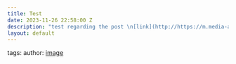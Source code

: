 ```yaml
---
title: Test
date: 2023-11-26 22:58:00 Z
description: "test regarding the post \n[link](http://https://m.media-amazon.com/images/I/91IxQ8FgZrL._AC_UY218_.jpg)"
layout: default
---
```


tags: 
author: 
[image]( http://https://m.media-amazon.com/images/I/91IxQ8FgZrL._AC_UY218_.jpg)